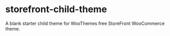 # storefront-child-theme
A blank starter child theme for WooThemes free StoreFront WooCommerce theme.
